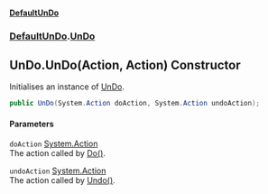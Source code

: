 #### [DefaultUnDo](DefaultUnDo.md 'DefaultUnDo')
### [DefaultUnDo](DefaultUnDo.md#DefaultUnDo 'DefaultUnDo').[UnDo](UnDo.md 'DefaultUnDo.UnDo')
## UnDo.UnDo(Action, Action) Constructor
Initialises an instance of [UnDo](UnDo.md 'DefaultUnDo.UnDo').  
```csharp
public UnDo(System.Action doAction, System.Action undoAction);
```
#### Parameters
<a name='DefaultUnDo_UnDo_UnDo(System_Action_System_Action)_doAction'></a>
`doAction` [System.Action](https://docs.microsoft.com/en-us/dotnet/api/System.Action 'System.Action')  
The action called by [Do()](IUnDo_Do().md 'DefaultUnDo.IUnDo.Do()').
  
<a name='DefaultUnDo_UnDo_UnDo(System_Action_System_Action)_undoAction'></a>
`undoAction` [System.Action](https://docs.microsoft.com/en-us/dotnet/api/System.Action 'System.Action')  
The action called by [Undo()](IUnDo_Undo().md 'DefaultUnDo.IUnDo.Undo()').
  
